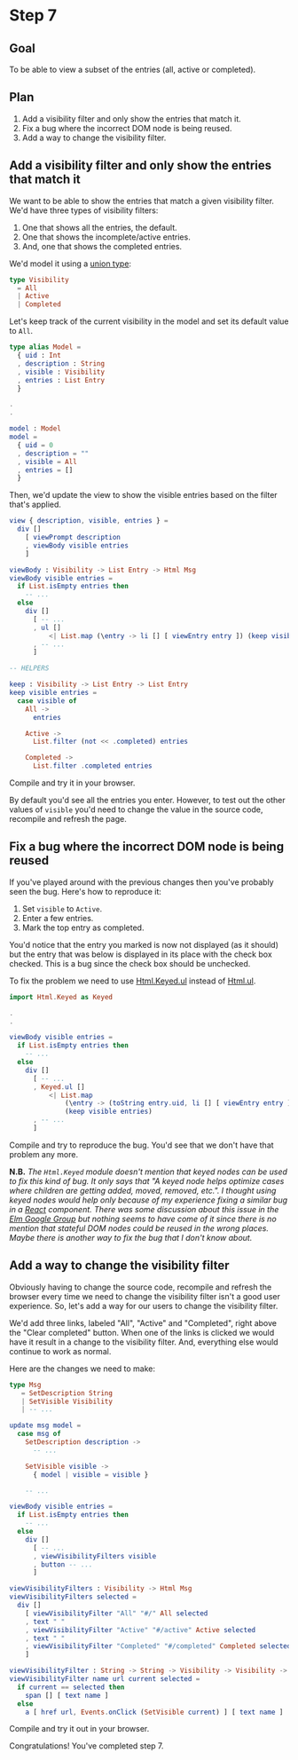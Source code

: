 # Step 7

## Goal

To be able to view a subset of the entries (all, active or completed).

## Plan

1. Add a visibility filter and only show the entries that match it.
2. Fix a bug where the incorrect DOM node is being reused.
3. Add a way to change the visibility filter.

## Add a visibility filter and only show the entries that match it

We want to be able to show the entries that match a given visibility filter. We'd have three types of visibility filters:

1. One that shows all the entries, the default.
2. One that shows the incomplete/active entries.
3. And, one that shows the completed entries.

We'd model it using a [union type](http://elm-lang.org/docs/syntax#union-types):

```elm
type Visibility
  = All
  | Active
  | Completed
```

Let's keep track of the current visibility in the model and set its default value to `All`.

```elm
type alias Model =
  { uid : Int
  , description : String
  , visible : Visibility
  , entries : List Entry
  }

.
.

model : Model
model =
  { uid = 0
  , description = ""
  , visible = All
  , entries = []
  }
```

Then, we'd update the view to show the visible entries based on the filter that's applied.

```elm
view { description, visible, entries } =
  div []
    [ viewPrompt description
    , viewBody visible entries
    ]

viewBody : Visibility -> List Entry -> Html Msg
viewBody visible entries =
  if List.isEmpty entries then
    -- ...
  else
    div []
      [ -- ...
      , ul []
          <| List.map (\entry -> li [] [ viewEntry entry ]) (keep visible entries)
      , -- ...
      ]

-- HELPERS

keep : Visibility -> List Entry -> List Entry
keep visible entries =
  case visible of
    All ->
      entries

    Active ->
      List.filter (not << .completed) entries

    Completed ->
      List.filter .completed entries
```

Compile and try it in your browser.

By default you'd see all the entries you enter. However, to test out the other values of `visible` you'd need to change the value in the source code, recompile and refresh the page.

## Fix a bug where the incorrect DOM node is being reused

If you've played around with the previous changes then you've probably seen the bug. Here's how to reproduce it:

1. Set `visible` to `Active`.
2. Enter a few entries.
3. Mark the top entry as completed.

You'd notice that the entry you marked is now not displayed (as it should) but the entry that was below is displayed in its place with the check box checked. This is a bug since the check box should be unchecked.

To fix the problem we need to use [Html.Keyed.ul](http://package.elm-lang.org/packages/elm-lang/html/2.0.0/Html-Keyed#ul) instead of [Html.ul](http://package.elm-lang.org/packages/elm-lang/html/2.0.0/Html#ul).

```elm
import Html.Keyed as Keyed

.
.

viewBody visible entries =
  if List.isEmpty entries then
    -- ...
  else
    div []
      [ -- ...
      , Keyed.ul []
          <| List.map
              (\entry -> (toString entry.uid, li [] [ viewEntry entry ]))
              (keep visible entries)
      , -- ...
      ]
```

Compile and try to reproduce the bug. You'd see that we don't have that problem any more.

**N.B.** *The `Html.Keyed` module doesn't mention that keyed nodes can be used to fix this kind of bug. It only says that "A keyed node helps optimize cases where children are getting added, moved, removed, etc.". I thought using keyed nodes would help only because of my experience fixing a similar bug in a [React](https://reactjs.org/) component. There was some discussion about this issue in the [Elm Google Group](https://groups.google.com/d/msg/elm-dev/V0HaGgjQHW4/eQxj-kDOBAAJ) but nothing seems to have come of it since there is no mention that stateful DOM nodes could be reused in the wrong places. Maybe there is another way to fix the bug that I don't know about.*

## Add a way to change the visibility filter

Obviously having to change the source code, recompile and refresh the browser every time we need to change the visibility filter isn't a good user experience. So, let's add a way for our users to change the visibility filter.

We'd add three links, labeled "All", "Active" and "Completed", right above the "Clear completed" button. When one of the links is clicked we would have it result in a change to the visibility filter. And, everything else would continue to work as normal.

Here are the changes we need to make:

```elm
type Msg
   = SetDescription String
   | SetVisible Visibility
   | -- ...

update msg model =
  case msg of
    SetDescription description ->
      -- ...

    SetVisible visible ->
      { model | visible = visible }

    -- ...

viewBody visible entries =
  if List.isEmpty entries then
    -- ...
  else
    div []
      [ -- ...
      , viewVisibilityFilters visible
      , button -- ...
      ]

viewVisibilityFilters : Visibility -> Html Msg
viewVisibilityFilters selected =
  div []
    [ viewVisibilityFilter "All" "#/" All selected
    , text " "
    , viewVisibilityFilter "Active" "#/active" Active selected
    , text " "
    , viewVisibilityFilter "Completed" "#/completed" Completed selected
    ]

viewVisibilityFilter : String -> String -> Visibility -> Visibility -> Html Msg
viewVisibilityFilter name url current selected =
  if current == selected then
    span [] [ text name ]
  else
    a [ href url, Events.onClick (SetVisible current) ] [ text name ]
```

Compile and try it out in your browser.

Congratulations! You've completed step 7.

